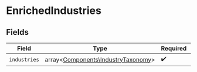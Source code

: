 # EnrichedIndustries


## Fields

| Field                                                                             | Type                                                                              | Required                                                                          | Description                                                                       |
| --------------------------------------------------------------------------------- | --------------------------------------------------------------------------------- | --------------------------------------------------------------------------------- | --------------------------------------------------------------------------------- |
| `industries`                                                                      | array<[Components\IndustryTaxonomy](../../Models/Components/IndustryTaxonomy.md)> | :heavy_check_mark:                                                                | N/A                                                                               |